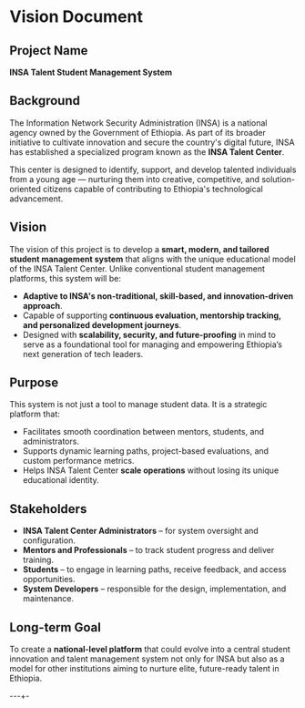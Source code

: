 # Vision Document

## Project Name
**INSA Talent Student Management System**

## Background

The Information Network Security Administration (INSA) is a national agency owned by the Government of Ethiopia. As part of its broader initiative to cultivate innovation and secure the country's digital future, INSA has established a specialized program known as the **INSA Talent Center**.

This center is designed to identify, support, and develop talented individuals from a young age — nurturing them into creative, competitive, and solution-oriented citizens capable of contributing to Ethiopia's technological advancement.

## Vision

The vision of this project is to develop a **smart, modern, and tailored student management system** that aligns with the unique educational model of the INSA Talent Center. Unlike conventional student management platforms, this system will be:

- **Adaptive to INSA's non-traditional, skill-based, and innovation-driven approach**.
- Capable of supporting **continuous evaluation, mentorship tracking, and personalized development journeys**.
- Designed with **scalability, security, and future-proofing** in mind to serve as a foundational tool for managing and empowering Ethiopia’s next generation of tech leaders.

## Purpose

This system is not just a tool to manage student data. It is a strategic platform that:

- Facilitates smooth coordination between mentors, students, and administrators.
- Supports dynamic learning paths, project-based evaluations, and custom performance metrics.
- Helps INSA Talent Center **scale operations** without losing its unique educational identity.

## Stakeholders

- **INSA Talent Center Administrators** – for system oversight and configuration.
- **Mentors and Professionals** – to track student progress and deliver training.
- **Students** – to engage in learning paths, receive feedback, and access opportunities.
- **System Developers** – responsible for the design, implementation, and maintenance.

## Long-term Goal

To create a **national-level platform** that could evolve into a central student innovation and talent management system not only for INSA but also as a model for other institutions aiming to nurture elite, future-ready talent in Ethiopia.

---+-